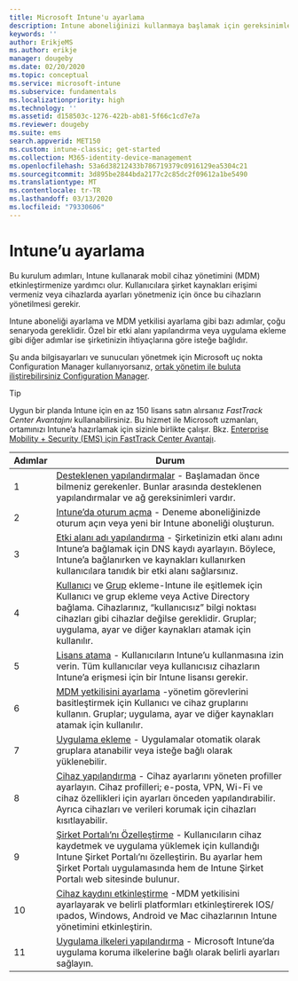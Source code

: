 ```yaml
---
title: Microsoft Intune'u ayarlama
description: Intune aboneliğinizi kullanmaya başlamak için gereksinimler ve önkoşullar
keywords: ''
author: ErikjeMS
ms.author: erikje
manager: dougeby
ms.date: 02/20/2020
ms.topic: conceptual
ms.service: microsoft-intune
ms.subservice: fundamentals
ms.localizationpriority: high
ms.technology: ''
ms.assetid: d158503c-1276-422b-ab81-5f66c1cd7e7a
ms.reviewer: dougeby
ms.suite: ems
search.appverid: MET150
ms.custom: intune-classic; get-started
ms.collection: M365-identity-device-management
ms.openlocfilehash: 53a6d38212433b786719379c0916129ea5304c21
ms.sourcegitcommit: 3d895be2844bda2177c2c85dc2f09612a1be5490
ms.translationtype: MT
ms.contentlocale: tr-TR
ms.lasthandoff: 03/13/2020
ms.locfileid: "79330606"
---
```

# <a name="set-up-intune"></a>Intune’u ayarlama

Bu kurulum adımları, Intune kullanarak mobil cihaz yönetimini (MDM) etkinleştirmenize yardımcı olur. Kullanıcılara şirket kaynakları erişimi vermeniz veya cihazlarda ayarları yönetmeniz için önce bu cihazların yönetilmesi gerekir.

Intune aboneliği ayarlama ve MDM yetkilisi ayarlama gibi bazı adımlar, çoğu senaryoda gereklidir. Özel bir etki alanı yapılandırma veya uygulama ekleme gibi diğer adımlar ise şirketinizin ihtiyaçlarına göre isteğe bağlıdır.

Şu anda bilgisayarları ve sunucuları yönetmek için Microsoft uç nokta Configuration Manager kullanıyorsanız, [ortak yönetim ile buluta iliştirebilirsiniz Configuration Manager](https://docs.microsoft.com/configmgr/comanage/overview).

>[!TIP]
>Uygun bir planda Intune için en az 150 lisans satın alırsanız *FastTrack Center Avantajını* kullanabilirsiniz. Bu hizmet ile Microsoft uzmanları, ortamınızı Intune’a hazırlamak için sizinle birlikte çalışır. Bkz. [Enterprise Mobility + Security (EMS) için FastTrack Center Avantajı](https://docs.microsoft.com/enterprise-mobility-security/Solutions/enterprise-mobility-fasttrack-program).

| Adımlar | Durum  |
|---|---|
|   1   | [Desteklenen yapılandırmalar](supported-devices-browsers.md) - Başlamadan önce bilmeniz gerekenler. Bunlar arasında desteklenen yapılandırmalar ve ağ gereksinimleri vardır.|
|   2   |  [Intune’da oturum açma](account-sign-up.md) - Deneme aboneliğinizde oturum açın veya yeni bir Intune aboneliği oluşturun. |
|   3   | [Etki alanı adı yapılandırma](custom-domain-name-configure.md) - Şirketinizin etki alanı adını Intune’a bağlamak için DNS kaydı ayarlayın. Böylece, Intune’a bağlanırken ve kaynakları kullanırken kullanıcılara tanıdık bir etki alanı sağlarsınız. |
|   4   | [Kullanıcı](users-add.md) ve [Grup](groups-add.md) ekleme-Intune ile eşitlemek için Kullanıcı ve grup ekleme veya Active Directory bağlama. Cihazlarınız, “kullanıcısız” bilgi noktası cihazları gibi cihazlar değilse gereklidir. Gruplar; uygulama, ayar ve diğer kaynakları atamak için kullanılır.|
|   5   | [Lisans atama](licenses-assign.md) - Kullanıcıların Intune’u kullanmasına izin verin. Tüm kullanıcılar veya kullanıcısız cihazların Intune’a erişmesi için bir Intune lisansı gerekir. |
|   6   | [MDM yetkilisini ayarlama](mdm-authority-set.md) -yönetim görevlerini basitleştirmek için Kullanıcı ve cihaz gruplarını kullanın. Gruplar; uygulama, ayar ve diğer kaynakları atamak için kullanılır. |
|   7   | [Uygulama ekleme](../apps/apps-add.md) - Uygulamalar otomatik olarak gruplara atanabilir veya isteğe bağlı olarak yüklenebilir. |
|   8   | [Cihaz yapılandırma](../configuration/device-profiles.md) - Cihaz ayarlarını yöneten profiller ayarlayın. Cihaz profilleri; e-posta, VPN, Wi-Fi ve cihaz özellikleri için ayarları önceden yapılandırabilir. Ayrıca cihazları ve verileri korumak için cihazları kısıtlayabilir. |
|   9   |  [Şirket Portalı’nı Özelleştirme](../apps/company-portal-app.md) - Kullanıcıların cihaz kaydetmek ve uygulama yüklemek için kullandığı Intune Şirket Portalı’nı özelleştirin. Bu ayarlar hem Şirket Portalı uygulamasında hem de Intune Şirket Portalı web sitesinde bulunur.       |
|  10   | [Cihaz kaydını etkinleştirme](mdm-authority-set.md) -MDM yetkilisini ayarlayarak ve belirli platformları etkinleştirerek IOS/ıpados, Windows, Android ve Mac cihazlarının Intune yönetimini etkinleştirin. |
|  11   |  [Uygulama ilkeleri yapılandırma](../apps/app-protection-policy.md) - Microsoft Intune’da uygulama koruma ilkelerine bağlı olarak belirli ayarları sağlayın. |
